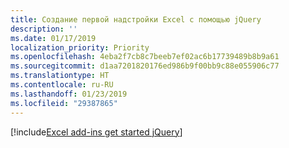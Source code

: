 ```yaml
---
title: Создание первой надстройки Excel с помощью jQuery
description: ''
ms.date: 01/17/2019
localization_priority: Priority
ms.openlocfilehash: 4eba2f7cb8c7beeb7ef02ac6b17739489b8b9a61
ms.sourcegitcommit: d1aa7201820176ed986b9f00bb9c88e055906c77
ms.translationtype: HT
ms.contentlocale: ru-RU
ms.lasthandoff: 01/23/2019
ms.locfileid: "29387865"
---
```

[!include[Excel add-ins get started jQuery](../includes/file-get-started-excel-jquery.md)]
